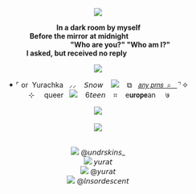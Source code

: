 <p align="center"> <img src="https://64.media.tumblr.com/b4cca3d28806488af181b422eb507b9b/818826cbcad79f19-87/s500x750/52239af32867970d772639e3206beffc39d9a19a.pnj"> <br> 

‎ ‎  ‎ ‎  ‎ ‎  ‎ ‎  ‎ ‎  ‎ ‎    ‎  ‎  ‎ ‎ ‎ ‎  ‎ ‎ ‎  ‎ ‎ ‎  ‎ ‎ ‎  ‎ ‎ ‎‎ ‎ ‎‎ ‎‎ ‎ ‎‎ ‎ ‎‎ ‎ ‎ ‎‎ ‎ ‎ ‎   **In a dark room by myself <br>  ‎ ‎  ‎ ‎  ‎ ‎  ‎ ‎  ‎ ‎  ‎ ‎  ‎    ‎  ‎ ‎  ‎ ‎  ‎ ‎  ‎ ‎   ‎ ‎  ‎ ‎ ‎ ‎  ‎ ‎  ‎ ‎ ‎‎ ‎ ‎ Before the mirror at midnight** <br> 
 ‎ ‎  ‎ ‎  ‎ ‎   ‎ ‎  ‎ ‎    ‎  ‎  ‎ ‎ ‎  ‎ ‎‎ ‎  ‎ ‎  ‎ ‎  ‎ ‎  ‎ ‎   ‎  ‎ ‎ ‎  ‎ ‎ ‎  ‎ ‎ ‎  ‎ ‎ ‎  ‎ ‎  ‎ ‎  ‎ ‎  ‎ ‎   ‎ ‎  ‎ ‎    ‎  ‎  ‎ ‎ ‎  ‎ ‎‎ ‎  ‎ ‎  ‎ ‎  ‎ ‎  ‎ ‎   ‎  ‎ ‎  ‎ ‎  ‎  ‎  ‎ ‎‎  ‎ ‎  ‎ ‎  ‎ ‎ ‎ ‎ ‎    ‎ ‎  ‎ ‎  ‎  ‎  ‎ ‎‎  ‎ ‎  ‎ ‎  ‎ ‎ ‎ ‎ ‎    ‎ ‎ ‎  ‎ ‎ ‎  ‎ ‎ ‎  ‎ ‎ ‎  ‎ ‎  ‎ ‎  ‎ ‎   ‎ ‎  ‎ ‎    ‎  ‎  ‎ ‎ ‎  ‎ ‎‎ ‎  ‎ ‎  ‎ ‎  ‎ ‎  ‎ ‎  **"Who are you?"‎  "Who am I?"‎ <br> ‎ ‎‎ ‎ ‎ ‎ ‎ ‎ ‎ ‎ ‎ ‎ ‎ ‎ ‎ ‎ ‎ ‎ ‎ ‎ ‎ ‎   ‎ ‎  ‎ ‎  ‎ ‎ ‎  ‎ ‎  ‎  ‎  ‎ ‎‎  ‎ ‎  ‎ ‎  ‎ ‎ ‎ ‎ ‎    ‎ ‎  ‎ ‎  ‎  ‎  ‎ ‎‎  ‎ ‎  ‎ ‎  ‎ ‎ ‎ ‎ ‎    ‎ ‎  ‎ ‎  ‎  ‎  ‎ ‎‎  ‎ ‎  ‎ ‎  ‎ ‎ ‎ ‎ ‎  ‎ ‎  ‎ ‎  ‎  ‎  ‎ ‎‎  ‎ ‎  ‎ ‎  ‎ ‎ ‎ ‎ ‎      ‎  ‎ ‎ ‎ ‎ ‎ ‎ ‎ ‎ ‎ ‎ ‎ ‎ ‎ ‎ ‎ ‎ ‎ ‎ ‎ ‎ ‎‎ ‎ ‎ ‎ ‎ ‎ ‎ ‎ ‎ ‎ ‎ ‎ ‎ ‎ ‎‎ ‎ ‎ ‎ ‎ ‎ ‎ ‎ ‎ ‎ ‎ ‎ ‎ ‎ ‎ ‎ ‎  I asked, but received no reply**  <br> 

<p align="center"> <img src="https://media.discordapp.net/attachments/1177647917423669309/1191088061380046988/Untitled692_20231231203805.png?ex=662d4633&is=662bf4b3&hm=6bf106750eed0539ab37c423d715e651f282b978c3390ba788cf128a9399cd26&=&format=webp&quality=lossless&width=366&height=489">

<p align="center"> ✦‎  ⌜‎  or ‎ Yurachka ‎ ‎ ⸝⸝ ‎ ‎ ‎ 𝘚𝘯𝘰𝘸 ‎ ‎ ‎   <img src="https://64.media.tumblr.com/5cce6138991631a3b707c79b1c7ac7b6/95ad12fd9e0aa6ea-f7/s75x75_c1/1c032af068a291f7ae58206dddb4da5b6f4b4eae.gifv">‎ ‎ ‎ ‎  ⧉‎ ‎ ‎  <a href=”https://en.pronouns.page/@yurat“>𝘢𝘯𝘺 𝘱𝘳𝘯𝘴‎ ‎  ⌕‎ ‎ ‎ </a> ⌝ ✧ <br> ‎ ⊹ ‎‎ ‎ ‎ ‎ queer‎ ‎‎  ‎ <img src="https://64.media.tumblr.com/a731457940df6957450796eb6bdd81ce/9aeefa69b0d28331-54/s75x75_c1/264c2969e18411a28682bf1af275cef4fc0aa6cb.gifv"> ‎ ‎ ‎ 6𝘵𝘦𝘦𝘯‎ ‎ ‎ ‎ ⌗‎ ‎‎   ‎ ‎ ‎e𝘂𝗿𝗼𝗽𝗲an ‎ ‎ ‎ ‎‎  ७ <br> 

<p align="center"> <img src="https://media.discordapp.net/attachments/903364339464044575/1101871120635928716/4ACAF5DA-C579-486E-A442-175265DAF8D3.gif"> <br> <br> <img src="https://64.media.tumblr.com/ec2a4d86f3683b4fea3e92e76cd2e4db/ace22f30fccd92ec-36/s400x600/c736a2b9998d42e67e1ac01028ac2870b8ebbe04.gifv"> <br> <br>
<p align="center"> <img src="https://media.discordapp.net/attachments/1177647917423669309/1221448759729192990/13780ca3cb1942368aecb71db619543f_4.jpg?ex=662c530d&is=662b018d&hm=d649e62afb5a81f5f7c5e1f7817e5cf361c0389f7148b6c36e33728caf0532a4&=&format=webp&width=33&height=33"> @𝘶𝘯𝘥𝘳𝘴𝘬𝘪𝘯𝘴_ <br> <img src="https://media.discordapp.net/attachments/1177647917423669309/1221448759460888729/4b895427e9c3251bbc9f03e7690a7d03_4.jpg?ex=662c530d&is=662b018d&hm=5980a888937fa450afc6e752ad3c0290d636983c1f7699002c1484abe3ba0670&=&format=webp&width=34&height=33"> 𝘺𝘶𝘳𝘢𝘵 <br> <img src="https://media.discordapp.net/attachments/1177647917423669309/1221448760400547840/94307e0e4b9208ea75edf6438bec7703_1_4.jpg?ex=662c530d&is=662b018d&hm=f18afe1e155152894bccc873c1c1afd8fa247b1ca2b97a0b99e4dafe6c42c507&=&format=webp&width=33&height=33"> @𝘺𝘶𝘳𝘢𝘵 <br> <img src="https://media.discordapp.net/attachments/1177647917423669309/1221448760090034196/d11252aea78a1ebc633cf8051796c992_2_4.jpg?ex=662c530d&is=662b018d&hm=84517b54df0be1f5cf006e994a5d6086e4b1b521c18db4e9bbb9aaf2afb31204&=&format=webp&width=33&height=34"> @𝘭𝘯𝘴𝘰𝘳𝘥𝘦𝘴𝘤𝘦𝘯𝘵 <br>
